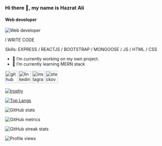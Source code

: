 ### Hi there 👋, my name is Hazrat Ali
#### Web developer
![Web developer](https://previews.123rf.com/images/karpenkoilia/karpenkoilia1806/karpenkoilia180600011/102988806-vector-line-web-concept-for-programming-linear-web-banner-for-coding-.jpg)

I WRITE CODE

Skills: EXPRESS / REACTJS / BOOTSTRAP / MONGOOSE / JS / HTML / CSS

- 🔭 I’m currently working on my own project. 
- 🌱 I’m currently learning MERN stack 


[<img src='https://cdn.jsdelivr.net/npm/simple-icons@3.0.1/icons/github.svg' alt='github' height='40'>](https://github.com/HazratAliii)  [<img src='https://cdn.jsdelivr.net/npm/simple-icons@3.0.1/icons/linkedin.svg' alt='linkedin' height='40'>](https://www.linkedin.com/in//hazrat-ali-354235190/)  [<img src='https://cdn.jsdelivr.net/npm/simple-icons@3.0.1/icons/instagram.svg' alt='instagram' height='40'>](https://www.instagram.com/hazrat_ali11/)  [<img src='https://cdn.jsdelivr.net/npm/simple-icons@3.0.1/icons/stackoverflow.svg' alt='stackoverflow' height='40'>](https://stackoverflow.com/users/hazrat-ali)  

[![trophy](https://github-profile-trophy.vercel.app/?username=HazratAliii)](https://github.com/ryo-ma/github-profile-trophy)

[![Top Langs](https://github-readme-stats.vercel.app/api/top-langs/?username=HazratAliii)](https://github.com/anuraghazra/github-readme-stats)

![GitHub stats](https://github-readme-stats.vercel.app/api?username=HazratAliii&show_icons=true)  

![GitHub metrics](https://metrics.lecoq.io/HazratAliii)  

![GitHub streak stats](https://github-readme-streak-stats.herokuapp.com/?user=HazratAliii)  

![Profile views](https://gpvc.arturio.dev/HazratAliii)  

